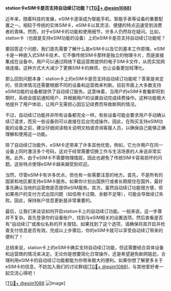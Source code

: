 **station卡eSIM卡是否支持自动续订功能？[[TG💪+ @esim1088](https://t.me/s/esim1088)]**

近年来，随着科技的发展，eSIM卡逐渐成为智能手机、智能手表等设备的重要配置之一。相较于传统的实体SIM卡，eSIM卡以其灵活、便捷的特点迅速受到消费者的青睐。然而，对于eSIM卡的功能和使用细节，许多人仍然存在疑问。比如，station卡（也就是支持eSIM功能的设备）上的eSIM卡是否支持自动续订功能呢？

要回答这个问题，我们首先需要了解什么是eSIM卡以及它的基本工作原理。eSIM卡是一种嵌入式SIM卡技术，它不像传统SIM卡那样是独立的物理卡片，而是直接集成在设备中。用户可以通过网络下载运营商提供的电子SIM卡文件，从而实现网络连接。这种方式大大减少了更换SIM卡的麻烦，也让设备更加轻薄化。

那么回到问题本身：station卡上的eSIM卡是否支持自动续订功能呢？答案是肯定的，但具体情况还需要根据不同的设备和运营商来判断。目前市面上大多数支持eSIM功能的设备都提供了自动续订服务。这意味着，当用户的eSIM卡套餐即将到期时，系统会提前通知用户，并根据用户的设置自动完成续费操作。这种功能极大地提升了用户体验，让用户无需担心因忘记续费而导致断网的情况。

不过，自动续订功能并非所有设备都完全一样。有些设备可能会要求用户手动确认续订请求，而另一些设备则可以直接在后台完成操作。因此，在购买支持eSIM功能的设备之前，建议仔细阅读相关说明文档或咨询客服人员，以确保自己能够正确理解和使用这一功能。

除了自动续订功能外，eSIM卡还带来了许多其他优势。例如，它允许用户在同一设备上同时激活多个号码，这对于经常需要切换工作与生活场景的人来说非常实用。此外，由于eSIM卡不需要物理插拔，因此也避免了传统SIM卡容易损坏的问题。这些特点使得eSIM卡越来越受到欢迎。

当然，尽管eSIM卡有许多优点，但也有一些需要注意的地方。首先，不是所有的国家和地区都支持eSIM卡服务。如果你计划出国旅行或者长期居住在国外，最好事先确认当地的运营商是否提供eSIM服务。其次，虽然自动续订功能很方便，但如果用户的支付方式出现问题（如信用卡过期、余额不足等），可能会导致续订失败。因此，保持账户信息更新是非常重要的。

最后，让我们来谈谈如何开启station卡上的自动续订功能。一般来说，这一步骤并不复杂。首先登录你的设备账户，找到与eSIM相关的设置选项。然后查看是否有“自动续订”或类似名称的开关按钮。如果找到了这个选项，请确保将其开启并检查支付信息是否有效。完成以上步骤后，你的eSIM卡就可以享受自动续订带来的便利了！

总结来说，station卡上的eSIM卡确实支持自动续订功能，但这需要结合具体设备和运营商的情况来决定。无论你是想要简化日常操作，还是希望避免断网尴尬，合理利用eSIM卡的自动续订功能都能为你带来极大的便利。如果你想了解更多关于eSIM卡的信息，不妨加入我们的讨论群组[[TG💪+ @esim1088](https://t.me/s/esim1088)]，与其他爱好者一起交流心得吧！

[[TG💪+ @esim1088](https://t.me/s/esim1088) ![Image](https://i.postimg.cc/4NQfJmqS/Snipaste-2025-05-13-00-14-12.png)]